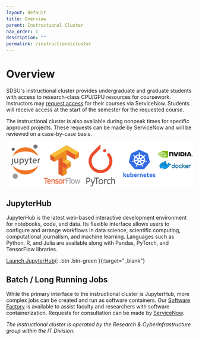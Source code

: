 ```yaml
---
layout: default
title: Overview
parent: Instructional Cluster
nav_order: 1
description: ""
permalink: /instructionalcluster
---
```


# Overview

SDSU's instructional cluster provides undergraduate and graduate students with access to research-class CPU/GPU resources for coursework. Instructors may [request access](/instructionalcluster/instructors/requestingaccess) for their courses via ServiceNow. Students will receive access at the start of the semester for the requested course.

The instructional cluster is also available during nonpeak times for specific approved projects. These requests can be made by ServiceNow and will be reviewed on a case-by-case basis.

![Tech Logo](/images/instructionalcluster/tech-logos.png)

## JupyterHub

JupyterHub is the latest web-based interactive development environment for notebooks, code, and data. Its flexible interface allows users to configure and arrange workflows in data science, scientific computing, computational journalism, and machine learning. Languages such as Python, R, and Julia are available along with Pandas, PyTorch, and TensorFlow libraries.

[Launch JupyterHub](https://sdsu-jupyterhub.nrp-nautilus.io/){: .btn .btn-green }{:target="_blank"}

## Batch / Long Running Jobs

While the primary interface to the instructional cluster is JupyterHub, more complex jobs can be created and run as software containers. Our [Software Factory](/softwarefactory) is available to assist faculty and researchers with software containerization. Requests for consultation can be made by [ServiceNow](https://sdsu.service-now.com/sp).

*The instructional cluster is operated by the Research & Cyberinfrastructure group within the IT Division.*
